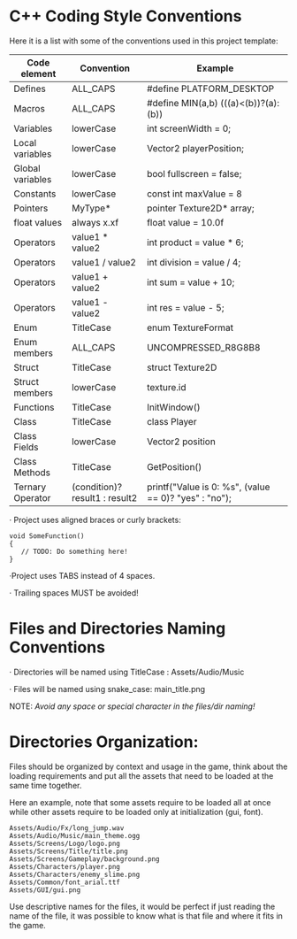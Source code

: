 # C++ Coding Style Conventions
Here it is a list with some of the conventions used in this project template:

| Code element | Convention | Example |
| ------------ | ---------- | ------- |
Defines |	ALL_CAPS |	#define PLATFORM_DESKTOP
Macros |	ALL_CAPS	| #define MIN(a,b) (((a)<(b))?(a):(b))
Variables |	lowerCase |	int screenWidth = 0;
Local variables	| lowerCase	| Vector2 playerPosition;
Global variables |	lowerCase |	bool fullscreen = false;
Constants	| lowerCase |	const int maxValue = 8
Pointers |	MyType* | pointer	Texture2D* array;
float values |	always x.xf	| float value = 10.0f
Operators |	value1 * value2 |	int product = value * 6;
Operators |	value1 / value2 |	int division = value / 4;
Operators |	value1 + value2 |	int sum = value + 10;
Operators |	value1 - value2 |	int res = value - 5;
Enum |	TitleCase |	enum TextureFormat
Enum members |	ALL_CAPS |	UNCOMPRESSED_R8G8B8
Struct |	TitleCase |	struct Texture2D
Struct members |	lowerCase |	texture.id
Functions |	TitleCase |	InitWindow()
Class |	TitleCase |	class Player
Class Fields |	lowerCase |	Vector2 position
Class Methods |	TitleCase |	GetPosition()
Ternary Operator |	(condition)? result1 : result2 |	printf("Value is 0: %s", (value == 0)? "yes" : "no");

· Project uses aligned braces or curly brackets:
```
void SomeFunction()
{
   // TODO: Do something here!
}
```
 ·Project uses TABS instead of 4 spaces.

· Trailing spaces MUST be avoided!

# Files and Directories Naming Conventions
 · Directories will be named using TitleCase : Assets/Audio/Music

 · Files will be named using snake_case: main_title.png

NOTE: *Avoid any space or special character in the files/dir naming!*

# Directories Organization:
Files should be organized by context and usage in the game, think about the loading requirements and put all the assets that need to be loaded at the same time together.

Here an example, note that some assets require to be loaded all at once while other assets require to be loaded only at initialization (gui, font).
```
Assets/Audio/Fx/long_jump.wav
Assets/Audio/Music/main_theme.ogg
Assets/Screens/Logo/logo.png
Assets/Screens/Title/title.png
Assets/Screens/Gameplay/background.png
Assets/Characters/player.png
Assets/Characters/enemy_slime.png
Assets/Common/font_arial.ttf
Assets/GUI/gui.png
```
Use descriptive names for the files, it would be perfect if just reading the name of the file, it was possible to know what is that file and where it fits in the game.
